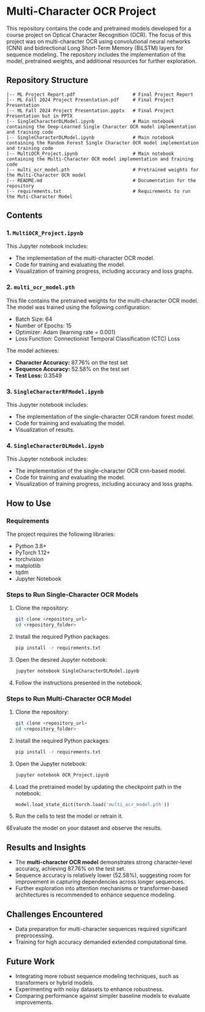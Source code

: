 # Multi-Character OCR Project

This repository contains the code and pretrained models developed for a course project on Optical Character Recognition (OCR). The focus of this project was on multi-character OCR using convolutional neural networks (CNN) and bidirectional Long Short-Term Memory (BiLSTM) layers for sequence modeling. The repository includes the implementation of the model, pretrained weights, and additional resources for further exploration.

## Repository Structure

```
|-- ML Project Report.pdf                     # Final Project Report
|-- ML Fall 2024 Project Presentation.pdf     # Final Project Presentation
|-- ML Fall 2024 Project Presentation.ppptx   # Final Project Presentation but in PPTX
|-- SingleCharacterDLModel.ipynb              # Main notebook containing the Deep-Learned Single Character OCR model implementation and training code
|-- SingleCharacterDLModel.ipynb              # Main notebook containing the Random Forest Single Character OCR model implementation and training code
|-- MultiOCR_Project.ipynb                    # Main notebook containing the Multi-Character OCR model implementation and training code
|-- multi_ocr_model.pth                       # Pretrained weights for the Multi-Character OCR model
|-- README.md                                 # Documentation for the repository
|-- requirements.txt                          # Requirements to run the Muti-Character Model
```

## Contents

### 1. `MultiOCR_Project.ipynb`
This Jupyter notebook includes:
- The implementation of the multi-character OCR model.
- Code for training and evaluating the model.
- Visualization of training progress, including accuracy and loss graphs.

### 2. `multi_ocr_model.pth`
This file contains the pretrained weights for the multi-character OCR model. The model was trained using the following configuration:
- Batch Size: 64
- Number of Epochs: 15
- Optimizer: Adam (learning rate = 0.001)
- Loss Function: Connectionist Temporal Classification (CTC) Loss

The model achieves:
- **Character Accuracy:** 87.76% on the test set
- **Sequence Accuracy:** 52.58% on the test set
- **Test Loss:** 0.3549

### 3. `SingleCharacterRFModel.ipynb`
This Jupyter notebook includes:
- The implementation of the single-character OCR random forest model.
- Code for training and evaluating the model.
- Visualization of results.

### 4. `SingleCharacterDLModel.ipynb`
This Jupyter notebook includes:
- The implementation of the single-character OCR cnn-based model.
- Code for training and evaluating the model.
- Visualization of training progress, including accuracy and loss graphs.

## How to Use

### Requirements
The project requires the following libraries:
- Python 3.8+
- PyTorch 1.12+
- torchvision
- matplotlib
- tqdm
- Jupyter Notebook

### Steps to Run Single-Character OCR Models
1. Clone the repository:
   ```bash
   git clone <repository_url>
   cd <repository_folder>
   ```

2. Install the required Python packages:
   ```bash
   pip install -r requirements.txt
   ```

3. Open the desired Jupyter notebook:
   ```bash
   jupyter notebook SingleCharacterDLModel.ipynb
   ```
4. Follow the instructions presented in the notebook.

### Steps to Run Multi-Character OCR Model
1. Clone the repository:
   ```bash
   git clone <repository_url>
   cd <repository_folder>
   ```

2. Install the required Python packages:
   ```bash
   pip install -r requirements.txt
   ```

3. Open the Jupyter notebook:
   ```bash
   jupyter notebook OCR_Project.ipynb
   ```

4. Load the pretrained model by updating the checkpoint path in the notebook:
   ```python
   model.load_state_dict(torch.load('multi_ocr_model.pth'))
   ```

5. Run the cells to test the model or retrain it.


6Evaluate the model on your dataset and observe the results.

## Results and Insights
- The **multi-character OCR model** demonstrates strong character-level accuracy, achieving 87.76% on the test set.
- Sequence accuracy is relatively lower (52.58%), suggesting room for improvement in capturing dependencies across longer sequences.
- Further exploration into attention mechanisms or transformer-based architectures is recommended to enhance sequence modeling.

## Challenges Encountered
- Data preparation for multi-character sequences required significant preprocessing.
- Training for high accuracy demanded extended computational time.

## Future Work
- Integrating more robust sequence modeling techniques, such as transformers or hybrid models.
- Experimenting with noisy datasets to enhance robustness.
- Comparing performance against simpler baseline models to evaluate improvements.
